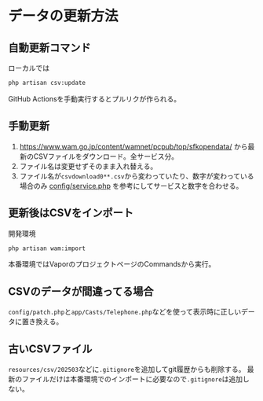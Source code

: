 # データの更新方法

## 自動更新コマンド

ローカルでは
```bash
php artisan csv:update
```

GitHub Actionsを手動実行するとプルリクが作られる。

## 手動更新
1. https://www.wam.go.jp/content/wamnet/pcpub/top/sfkopendata/ から最新のCSVファイルをダウンロード。全サービス分。
2. ファイル名は変更せずそのまま入れ替える。
3. ファイル名が`csvdownload0**.csv`から変わっていたり、数字が変わっている場合のみ [config/service.php](../../config/service.php) を参考にしてサービスと数字を合わせる。

## 更新後はCSVをインポート
開発環境
```bash
php artisan wam:import
```

本番環境ではVaporのプロジェクトページのCommandsから実行。

## CSVのデータが間違ってる場合
`config/patch.php`と`app/Casts/Telephone.php`などを使って表示時に正しいデータに置き換える。

## 古いCSVファイル
`resources/csv/202503`などに`.gitignore`を追加してgit履歴からも削除する。
最新のファイルだけは本番環境でのインポートに必要なので`.gitignore`は追加しない。
